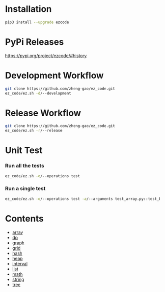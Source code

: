 # Installation

```bash
pip3 install --upgrade ezcode
```

# PyPi Releases

https://pypi.org/project/ezcode/#history


# Development Workflow
```bash
git clone https://github.com/zheng-gao/ez_code.git
ez_code/ez.sh -d/--development
```

# Release Workflow

```bash
git clone https://github.com/zheng-gao/ez_code.git
ez_code/ez.sh -r/--release
```

# Unit Test
### Run all the tests
```bash
ez_code/ez.sh -o/--operations test
```
### Run a single test
```bash
ez_code/ez.sh -o/--operations test -a/--arguments test_array.py::test_binary_search
```

# Contents
* [array](docs/array/readme.md)
* [dp](docs/dp.md)
* [graph](docs/graph/readme.md)
* [grid](docs/grid.md)
* [hash](docs/hash.md)
* [heap](docs/heap.md)
* [interval](docs/interval.md)
* [list](docs/list.md)
* [math](docs/math.md)
* [string](docs/string/readme.md)
* [tree](docs/tree.md)
